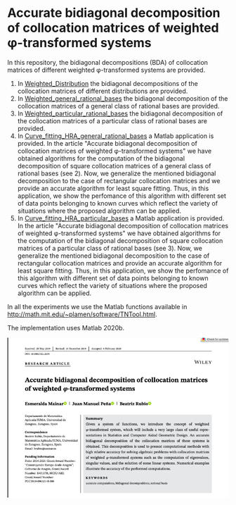 # Accurate bidiagonal decomposition of collocation matrices of weighted φ-transformed systems


In this repository, the bidiagonal decompositions (BDA) of collocation matrices of different weighted φ-transformed systems are provided.

1. In [Weighted_Distribution](https://github.com/BeatrizRubio/Article_NLAA_2020/tree/main/Weighted_Distribution) the bidiagonal decompositions of the collocation matrices of  different distributions are provided. 
2. In [Weighted_general_rational_bases](https://github.com/BeatrizRubio/Article_NLAA_2020/tree/main/Weighted_rational_bases/General_rational_basis) the bidiagonal decomposition of the collocation matrices of a general class of rational bases are provided.
3. In [Weighted_particular_rational_bases](https://github.com/BeatrizRubio/Article_NLAA_2020/tree/main/Weighted_rational_bases/Particular_rational_basis) the bidiagonal decomposition of the collocation matrices of a particular class of rational bases are provided.
4. In [Curve_fitting_HRA_general_rational_bases](https://github.com/BeatrizRubio/Article_NLAA_2020/tree/main/App_CurveFittingHRA/Curve_fitting_HRA_general_rational_bases) a Matlab application is provided. In the article "Accurate bidiagonal decomposition of collocation matrices of weighted φ-transformed systems" we have obtained algorithms for the computation of the bidiagonal decomposition  of square collocation matrices  of a general class of rational bases (see 2). Now, we generalize the mentioned bidiagonal decomposition to the case of rectangular collocation matrices and we provide an accurate algorithm for least square fitting. Thus, in this application, we show the perfomance of this algorithm  with different set of data points belonging to known curves which reflect the variety of situations where the proposed algorithm can be applied.
5. In [Curve_fitting_HRA_particular_bases](https://github.com/BeatrizRubio/Article_NLAA_2020/tree/main/App_CurveFittingHRA/Curve_fitting_HRA_particular_rational_bases) a Matlab application is provided. In the article "Accurate bidiagonal decomposition of collocation matrices of weighted φ-transformed systems" we have obtained algorithms for the computation of the bidiagonal decomposition  of square collocation matrices  of a particular class of rational bases (see 3). Now, we generalize the mentioned bidiagonal decomposition to the case of rectangular collocation matrices and provide an accurate algorithm for least square fitting. Thus, in this application, we show the perfomance of this algorithm  with different set of data points belonging to known curves which reflect the variety of situations where the proposed algorithm can be applied.


In all the experiments we use the Matlab functions available in http://math.mit.edu/~plamen/software/TNTool.html.

The implementation uses Matlab 2020b.

![paper_banner](paper_banner.png)



